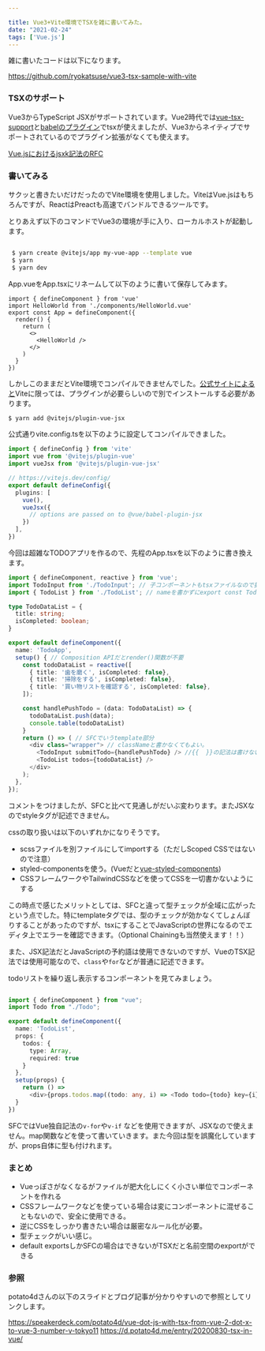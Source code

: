 ```yaml
---

title: Vue3+Vite環境でTSXを雑に書いてみた。
date: "2021-02-24"
tags: ['Vue.js']
---
```


雑に書いたコードは以下になります。

https://github.com/ryokatsuse/vue3-tsx-sample-with-vite

### TSXのサポート

Vue3からTypeScript JSXがサポートされています。Vue2時代では[vue-tsx-support](https://github.com/wonderful-panda/vue-tsx-support)と[babelのプラグイン](https://github.com/vuejs/babel-plugin-transform-vue-jsx)でtsxが使えましたが、Vue3からネイティブでサポートされているのでプラグイン拡張がなくても使えます。

[Vue.jsにおけるjsxk記法のRFC](https://github.com/vuejs/rfcs/blob/master/active-rfcs/0008-render-function-api-change.md)

### 書いてみる

サクッと書きたいだけだったのでVite環境を使用しました。ViteはVue.jsはもちろんですが、ReactはPreactも高速でバンドルできるツールです。

とりあえず以下のコマンドでVue3の環境が手に入り、ローカルホストが起動します。

```bash

 $ yarn create @vitejs/app my-vue-app --template vue
 $ yarn
 $ yarn dev

```

App.vueをApp.tsxにリネームして以下のように書いて保存してみます。



```tsx
import { defineComponent } from 'vue'
import HelloWorld from './components/HelloWorld.vue'
export const App = defineComponent({
  render() {
    return (
      <>
        <HelloWorld />
      </>
    )
  }
})

```

しかしこのままだとVite環境でコンパイルできませんでした。[公式サイトによると](https://vitejs.dev/guide/features.html#jsx)Viteに限っては、プラグインが必要らしいので別でインストールする必要があります。

```bash
$ yarn add @vitejs/plugin-vue-jsx

```

公式通りvite.config.tsを以下のように設定してコンパイルできました。

```typescript
import { defineConfig } from 'vite'
import vue from '@vitejs/plugin-vue'
import vueJsx from '@vitejs/plugin-vue-jsx'

// https://vitejs.dev/config/
export default defineConfig({
  plugins: [
    vue(),
    vueJsx({
      // options are passed on to @vue/babel-plugin-jsx
    })
  ],
})
```

今回は超雑なTODOアプリを作るので、先程のApp.tsxを以下のように書き換えます。

```typescript
import { defineComponent, reactive } from 'vue';
import TodoInput from './TodoInput'; // 子コンポーネントもtsxファイルなので拡張子なしimport
import { TodoList } from './TodoList'; // nameを書かずにexport const TodoList ...みたいな感じでimportできる

type TodoDataList = {
  title: string;
  isCompleted: boolean;
}

export default defineComponent({
  name: 'TodoApp',
  setup() { // Composition APIだとrender()関数が不要
    const todoDataList = reactive([
      { title: '歯を磨く', isCompleted: false},
      { title: '掃除をする', isCompleted: false},
      { title: '買い物リストを確認する', isCompleted: false},
    ]);

    const handlePushTodo = (data: TodoDataList) => {
      todoDataList.push(data);
      console.table(todoDataList)
    }
    return () => ( // SFCでいうtemplate部分
      <div class="wrapper"> // classNameと書かなくてもよい。
        <TodoInput submitTodo={handlePushTodo} /> //{{  }}の記法は書けない
        <TodoList todos={todoDataList} />
      </div>
    );
  },
});
```

コメントをつけましたが、SFCと比べて見通しがだいぶ変わります。またJSXなのでstyleタグが記述できません。

cssの取り扱いは以下のいずれかになりそうです。

- scssファイルを別ファイルにしてimportする（ただしScoped CSSではないので注意）
- styled-componentsを使う。(Vueだと[vue-styled-components](https://github.com/styled-components/vue-styled-components#readme))
- CSSフレームワークやTailwindCSSなどを使ってCSSを一切書かないようにする

この時点で感じたメリットとしては、SFCと違って型チェックが全域に広がったという点でした。特にtemplateタグでは、型のチェックが効かなくてしょんぼりすることがあったのですが、tsxにすることでJavaScriptの世界になるのでエディタ上でエラーを確認できます。（Optional Chainingも当然使えます！！）

また、JSX記法だとJavaScriptの予約語は使用できないのですが、VueのTSX記法では使用可能なので、```class```や```for```などが普通に記述できます。

todoリストを繰り返し表示するコンポーネントを見てみましょう。

```typescript

import { defineComponent } from "vue";
import Todo from "./Todo";

export default defineComponent({
  name: 'TodoList',
  props: {
    todos: {
      type: Array,
      required: true
    }
  },
  setup(props) {
    return () =>
      <div>{props.todos.map((todo: any, i) => <Todo todo={todo} key={i} />)}</div>
  }
})

```

SFCではVue独自記法の```v-for```や```v-if``` などを使用できますが、JSXなので使えません。map関数などを使って書いていきます。また今回は型を誤魔化していますが、props自体に型も付けれます。

### まとめ

- Vueっぽさがなくなるがファイルが肥大化しにくく小さい単位でコンポーネントを作れる
- CSSフレームワークなどを使っている場合は変にコンポーネントに混ぜることもないので、安全に使用できる。
- 逆にCSSをしっかり書きたい場合は厳密なルール化が必要。
- 型チェックがいい感じ。
- default exportsしかSFCの場合はできないがTSXだと名前空間のexportができる


### 参照

potato4dさんの以下のスライドとブログ記事が分かりやすいので参照としてリンクします。

https://speakerdeck.com/potato4d/vue-dot-js-with-tsx-from-vue-2-dot-x-to-vue-3-number-v-tokyo11
https://d.potato4d.me/entry/20200830-tsx-in-vue/




